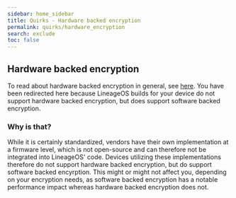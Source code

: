 ```yaml
---
sidebar: home_sidebar
title: Quirks - Hardware backed encryption
permalink: quirks/hardware_encryption
search: exclude
toc: false
---
```


## Hardware backed encryption

To read about hardware backed encryption in general, see [here](https://source.android.com/docs/security/features/keystore).
You have been redirected here because LineageOS builds for your device do not support hardware backed encryption, but does support software backed encryption.

### Why is that?

While it is certainly standardized, vendors have their own implementation at a firmware level, which is not open-source and can therefore not be integrated into LineageOS' code.
Devices utilizing these implementations therefore do not support hardware backed encryption, but do support software backed encyrption.
This might or might not affect you, depending on your encryption needs, as software backed encryption has a notable performance impact whereas hardware backed encryption does not.
